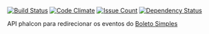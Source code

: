 [![Build Status](https://snap-ci.com/hebermattos/bs-webhook/branch/master/build_image)](https://snap-ci.com/hebermattos/bs-webhook/branch/master)
[![Code Climate](https://codeclimate.com/github/hebermattos/bs-webhook/badges/gpa.svg)](https://codeclimate.com/github/hebermattos/bs-webhook)
[![Issue Count](https://codeclimate.com/github/hebermattos/bs-webhook/badges/issue_count.svg)](https://codeclimate.com/github/hebermattos/bs-webhook)
[![Dependency Status](https://gemnasium.com/badges/github.com/hebermattos/bs-webhook.svg)](https://gemnasium.com/github.com/hebermattos/bs-webhook)

API phalcon para redirecionar os eventos do [Boleto Simples](https://boletosimples.com.br) 
